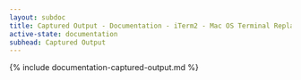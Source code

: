 ```yaml
---
layout: subdoc
title: Captured Output - Documentation - iTerm2 - Mac OS Terminal Replacement
active-state: documentation
subhead: Captured Output
---
```

{% include documentation-captured-output.md %}

